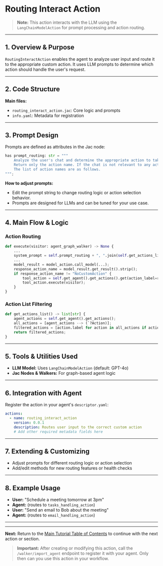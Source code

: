 
# Routing Interact Action

> **Note:** This action interacts with the LLM using the `LangChainModelAction` for prompt processing and action routing.

---

## 1. Overview & Purpose

`RoutingInteractAction` enables the agent to analyze user input and route it to the appropriate custom action. It uses LLM prompts to determine which action should handle the user's request.

---

## 2. Code Structure

**Main files:**
- `routing_interact_action.jac`: Core logic and prompts
- `info.yaml`: Metadata for registration

---

## 3. Prompt Design

Prompts are defined as attributes in the Jac node:

```py
has prompt_routing: str = """
	Analyze the user's chat and determine the appropriate action to take.
	Return only the action name. If the chat is not relevant to any action return "NoCustomAction".
	The list of action names are as follows.
""";
```

**How to adjust prompts:**
- Edit the prompt string to change routing logic or action selection behavior.
- Prompts are designed for LLMs and can be tuned for your use case.

---

## 4. Main Flow & Logic

### Action Routing
```py
def execute(visitor: agent_graph_walker) -> None {
	...
	system_prompt = self.prompt_routing + ", ".join(self.get_actions_list());
	...
	model_result = model_action.call_model(...);
	response_action_name = model_result.get_result().strip();
	if response_action_name != "NoCustomAction" {
		tool_action = self.get_agent().get_actions().get(action_label=response_action_name);
		tool_action.execute(visitor);
	}
}
```

### Action List Filtering
```py
def get_actions_list() -> list[str] {
	agent_actions = self.get_agent().get_actions();
	all_actions = [agent_actions --> (`?Action)];
	filtered_actions = [action.label for action in all_actions if action._package.get("meta", {}).get("is_custom", False)];
	return filtered_actions;
}
```

---

## 5. Tools & Utilities Used

- **LLM Model:** Uses `LangChainModelAction` (default: GPT-4o)
- **Jac Nodes & Walkers:** For graph-based agent logic

---

## 6. Integration with Agent

Register the action in your agent's `descriptor.yaml`:

```yaml
actions:
  - name: routing_interact_action
	version: 0.0.1
	description: Routes user input to the correct custom action
	# Add other required metadata fields here
```

---

## 7. Extending & Customizing

- Adjust prompts for different routing logic or action selection
- Add/edit methods for new routing features or health checks

---

## 8. Example Usage

- **User:** "Schedule a meeting tomorrow at 3pm"
- **Agent:** (routes to `tasks_handling_action`)
- **User:** "Send an email to Bob about the meeting"
- **Agent:** (routes to `email_handling_action`)

---

---

**Next:** Return to the [Main Tutorial Table of Contents](../../../docs/README.md) to continue with the next action or section.

> **Important:** After creating or modifying this action, call the `/walker/import_agent` endpoint to register it with your agent. Only then can you use this action in your workflow.

